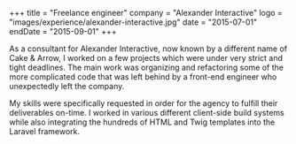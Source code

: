 +++
title = "Freelance engineer"
company = "Alexander Interactive"
logo = "images/experience/alexander-interactive.jpg"
date = "2015-07-01"
endDate = "2015-09-01"
+++

As a consultant for Alexander Interactive, now known by a different name of Cake
& Arrow, I worked on a few projects which were under very strict and tight
deadlines. The main work was organizing and refactoring some of the more
complicated code that was left behind by a front-end engineer who unexpectedly
left the company.

My skills were specifically requested in order for the agency to fulfill their
deliverables on-time. I worked in various different client-side build systems
while also integrating the hundreds of HTML and Twig templates into the Laravel
framework.
